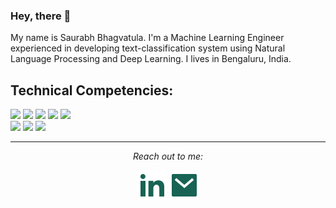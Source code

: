 ### Hey, there 👋
My name is Saurabh Bhagvatula. I'm a Machine Learning Engineer experienced in developing text-classification system using Natural Language Processing and Deep Learning. I lives in Bengaluru, India. 


## Technical Competencies:
![](https://img.shields.io/badge/Deep%20Learning-TensorFlow-orange)
![](https://img.shields.io/badge/Deep%20Learning-PyTorch-orange)
![](https://img.shields.io/badge/Machine%20Learning-scikit--learn-orange)
![](https://img.shields.io/badge/Machine%20Learning-numpy-orange)
![](https://img.shields.io/badge/Machine%20Learning-pandas-orange) <br/>
![](https://img.shields.io/badge/Code-Python-orange)
![](https://img.shields.io/badge/Tools-Docker-orange)
![](https://img.shields.io/badge/Tools-Git-orange)


<hr>
<p align="center">
  <i>Reach out to me:</i>

  <p align="center">
    <a href="https://www.linkedin.com/in/saurabhbhagvatula/" alt="Linkedin"><img src="https://raw.githubusercontent.com/saurabhbh21/saurabhbh21/master/img/linkedin-fill.svg"></a>
    <a href="mailto:saurabhbh21@gmail.com" alt="Contact me"><img src="https://raw.githubusercontent.com/saurabhbh21/saurabhbh21/master/img/mail-fill.svg"></a>
  </p>

</p>

